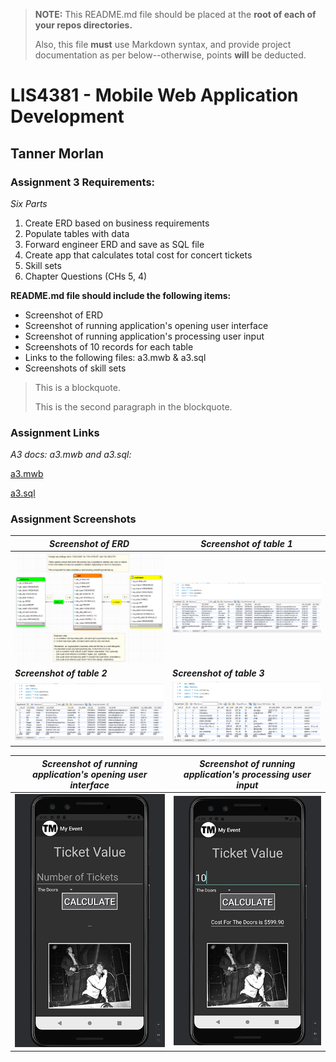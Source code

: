 > **NOTE:** This README.md file should be placed at the **root of each of your repos directories.**
>
>Also, this file **must** use Markdown syntax, and provide project documentation as per below--otherwise, points **will** be deducted.
>

# LIS4381 - Mobile Web Application Development

## Tanner Morlan

### **Assignment 3 Requirements:**

*Six Parts*

1. Create ERD based on business requirements
2. Populate tables with data
3. Forward engineer ERD and save as SQL file
4. Create app that calculates total cost for concert tickets
5. Skill sets
6. Chapter Questions (CHs 5, 4)

**README.md file should include the following items:**

- Screenshot of ERD
- Screenshot of running application's opening user interface
- Screenshot of running application's processing user input
- Screenshots of 10 records for each table
- Links to the following files: a3.mwb & a3.sql
- Screenshots of skill sets

> This is a blockquote.
> 
> This is the second paragraph in the blockquote.
>

### **Assignment Links**

*A3 docs: a3.mwb and a3.sql:* 

[a3.mwb](docs/a3.mwb) 

[a3.sql](docs/a3.sql)

### **Assignment Screenshots**

| *Screenshot of ERD* | *Screenshot of table 1* |
| ------------- | ------------- |
| ![Screenshots of ERD](img/erd.png "Screenshots of ERD") | ![Screenshots of table 1](img/table1.png "Screenshots of table 1") |
| ***Screenshot of table 2*** | ***Screenshot of table 3*** |
| ![Screenshots of table 2](img/table2.png "Screenshots of table 2") | ![Screenshots of table 3](img/table3.png "Screenshots of table 3") |

| *Screenshot of running application's opening user interface* | *Screenshot of running application's processing user input* |
| ------------- | ------------- |
| ![Screenshot of running application's opening user interface](img/opening_user_interface.png "Screenshot of running application's opening user interface") | ![Screenshot of running application's processing user input](img/processing_user_interface.png "Screenshot of running application's processing user input") |
